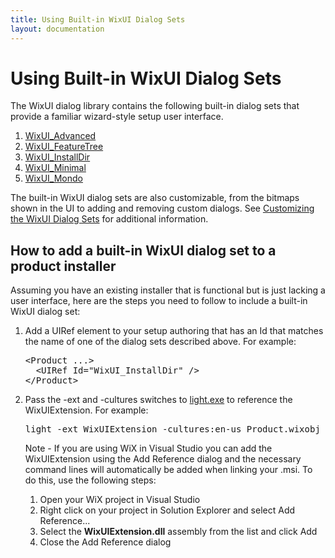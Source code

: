 ```yaml
---
title: Using Built-in WixUI Dialog Sets
layout: documentation
---
```


# Using Built-in WixUI Dialog Sets

The WixUI dialog library contains the following built-in dialog sets that provide a familiar wizard-style setup user interface.

1. [WixUI_Advanced](dialog_reference/WixUI_advanced.html)
1. [WixUI_FeatureTree](dialog_reference/WixUI_featuretree.html)
1. [WixUI_InstallDir](dialog_reference/WixUI_installdir.html)
1. [WixUI_Minimal](dialog_reference/WixUI_minimal.html)
1. [WixUI_Mondo](dialog_reference/WixUI_mondo.html)

The built-in WixUI dialog sets are also customizable, from the bitmaps shown in the UI to adding and removing custom dialogs. See [Customizing the WixUI Dialog Sets](WixUI_customizations.html) for additional information.

## How to add a built-in WixUI dialog set to a product installer

Assuming you have an existing installer that is functional but is just lacking a user interface, here are the steps you need to follow to include a built-in WixUI dialog set:

1. Add a UIRef element to your setup authoring that has an Id that matches the name of one of the dialog sets described above. For example:
   <pre>
   &lt;Product ...&gt;
     &lt;UIRef Id="WixUI_InstallDir" /&gt;
   &lt;/Product&gt;
   </pre>

1. Pass the -ext and -cultures switches to [light.exe](~/overview/light.html) to reference the WixUIExtension. For example:
   <pre>
   light -ext WixUIExtension -cultures:en-us Product.wixobj -out Product.msi
   </pre>
   <p>Note - If you are using WiX in Visual Studio you can add the WixUIExtension using the Add Reference dialog and the necessary command lines will automatically be added when linking your .msi. To do this, use the following steps:</p>

   1. Open your WiX project in Visual Studio
   1. Right click on your project in Solution Explorer and select Add Reference...
   1. Select the <strong>WixUIExtension.dll</strong> assembly from the list and click Add
   1. Close the Add Reference dialog
